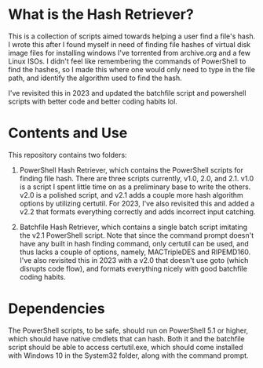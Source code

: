 # What is the Hash Retriever?
This is a collection of scripts aimed towards helping a user find a file's hash. I wrote this after I found myself in need of finding file hashes of virtual disk image files for installing windows I've torrented from archive.org and a few Linux ISOs. I didn't feel like remembering the commands of PowerShell to find the hashes, so I made this where one would only need to type in the file path, and identify the algorithm used to find the hash.

I've revisited this in 2023 and updated the batchfile script and powershell scripts with better code and better coding habits lol.

# Contents and Use
This repository contains two folders:

1) PowerShell Hash Retriever, which contains the PowerShell scripts for finding file hash. There are three scripts currently, v1.0, 2.0, and 2.1. v1.0 is a script I spent little time on as a preliminary base to write the others. v2.0 is a polished script, and v2.1 adds a couple more hash algorithm options by utilizing certutil. For 2023, I've also revisited this and added a v2.2 that formats everything correctly and adds incorrect input catching.

2) Batchfile Hash Retriever, which contains a single batch script imitating the v2.1 PowerShell script. Note that since the command prompt doesn't have any built in hash finding command, only certutil can be used, and thus lacks a couple of options, namely, MACTripleDES and RIPEMD160. I've also revisited this in 2023 with a v2.0 that doesn't use goto (which disrupts code flow), and formats everything nicely with good batchfile coding habits.

# Dependencies
The PowerShell scripts, to be safe, should run on PowerShell 5.1 or higher, which should have native cmdlets that can hash. Both it and the batchfile script should be able to access certutil.exe, which should come installed with Windows 10 in the System32 folder, along with the command prompt.
